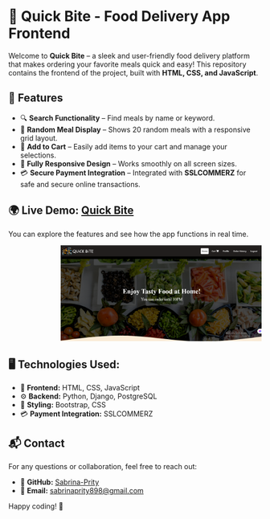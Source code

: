 # 🍔 Quick Bite - Food Delivery App Frontend

Welcome to **Quick Bite** – a sleek and user-friendly food delivery platform that makes ordering your favorite meals quick and easy! This repository contains the frontend of the project, built with **HTML, CSS, and JavaScript**.

## 🚀 Features
- 🔍 **Search Functionality** – Find meals by name or keyword.
- 🍱 **Random Meal Display** – Shows 20 random meals with a responsive grid layout.
- 🛒 **Add to Cart** – Easily add items to your cart and manage your selections.
- 📱 **Fully Responsive Design** – Works smoothly on all screen sizes.
- 💳 **Secure Payment Integration** – Integrated with **SSLCOMMERZ** for safe and secure online transactions.

## 🌍 Live Demo: [Quick Bite](https://sabrina-prity.github.io/Quick_Bite_Frontend/)
You can explore the features and see how the app functions in real time.

<div align="right">
  <img src="https://github.com/Sabrina-Prity/Quick_Bite_Frontend/blob/main/Images/Cover-1.png" width="400" />
</div>

## 🖥️ Technologies Used:
- 🚀 **Frontend:** HTML, CSS, JavaScript
- ⚙️ **Backend:** Python, Django, PostgreSQL
- 🎨 **Styling:** Bootstrap, CSS
- 💳 **Payment Integration:** SSLCOMMERZ

## 📬 Contact
For any questions or collaboration, feel free to reach out:
- 🔗 **GitHub:** [Sabrina-Prity](https://github.com/Sabrina-Prity)
- 📧 **Email:** [sabrinaprity898@gmail.com](mailto:sabrinaprity898@gmail.com)

Happy coding! 🚀
